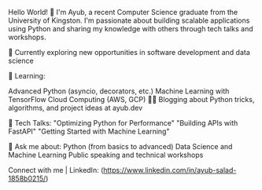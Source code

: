 Hello World! 👋 I'm Ayub, a recent Computer Science graduate from the University of Kingston. I'm passionate about building scalable applications using Python and sharing my knowledge with others through tech talks and workshops.

🔭 Currently exploring new opportunities in software development and data science

🌱 Learning:

Advanced Python (asyncio, decorators, etc.)
Machine Learning with TensorFlow
Cloud Computing (AWS, GCP)
👨‍💻 Blogging about Python tricks, algorithms, and project ideas at ayub.dev

🎤 Tech Talks:
"Optimizing Python for Performance"
"Building APIs with FastAPI"
"Getting Started with Machine Learning"

💬 Ask me about:
Python (from basics to advanced)
Data Science and Machine Learning
Public speaking and technical workshops


Connect with me
| LinkedIn: (https://www.linkedin.com/in/ayub-salad-1858b0215/)
